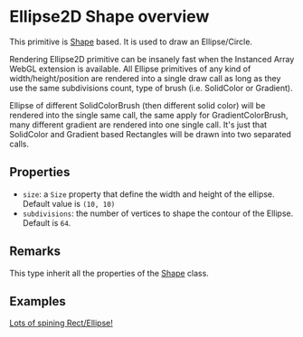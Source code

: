 # Ellipse2D Shape overview

This primitive is [Shape](http://doc.babylonjs.com/overviews/Canvas2D_Shape2D) based. It is used to draw an Ellipse/Circle.

Rendering Ellipse2D primitive can be insanely fast when the Instanced Array WebGL extension is available. All Ellipse primitives of any kind of width/height/position are rendered into a single draw call as long as they use the same subdivisions count, type of brush (i.e. SolidColor or Gradient). 

Ellipse of different SolidColorBrush (then different solid color) will be rendered into the single same call, the same apply for GradientColorBrush, many different gradient are rendered into one single call. It's just that SolidColor and Gradient based Rectangles will be drawn into two separated calls.

## Properties

 - `size`: a `Size` property that define the width and height of the ellipse. Default value is `(10, 10)`
 - `subdivisions`: the number of vertices to shape the contour of the Ellipse. Default is `64`.

## Remarks

This type inherit all the properties of the [Shape](http://doc.babylonjs.com/overviews/Canvas2D_Shape2D) class.

## Examples

[Lots of spining Rect/Ellipse!](http://babylonjs-playground.com/#OWCCR#7)

